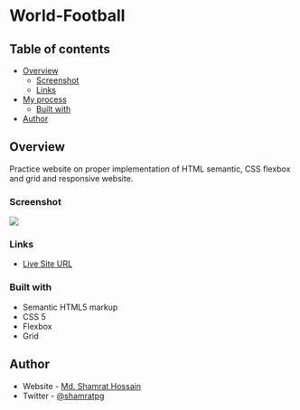 # World-Football

## Table of contents

- [Overview](#overview)
  - [Screenshot](#screenshot)
  - [Links](#links)
- [My process](#my-process)
  - [Built with](#built-with)
- [Author](#author)


## Overview

Practice website on proper implementation of HTML semantic, CSS flexbox and grid and responsive website.

### Screenshot
![](World-Football.png)


### Links

- [Live Site URL](https://shamratpg.github.io/World-Football/index.html)


### Built with

- Semantic HTML5 markup
- CSS 5
- Flexbox
- Grid


## Author

- Website - [Md. Shamrat Hossain](https://github.com/shamratPG)
- Twitter - [@shamratpg](https://twitter.com/shamratpg)



